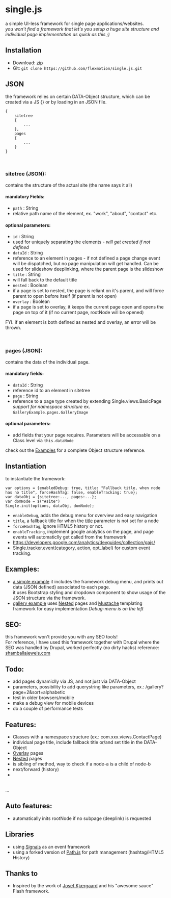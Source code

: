 single.js
=========================

a simple UI-less framework for single page applications/websites.<br>
<i>you won't find a framework that let's you setup a huge site structure and individual page implementation as quick as this ;)</i>

## Installation

* Download: [zip](https://github.com/flexmotion/single.js/zipball/master)
* Git: `git clone https://github.com/flexmotion/single.js.git`

## JSON
the framework relies on certain DATA-Object structure, which can be created via a JS {} or by loading in an JSON file.

    {
    	sitetree
    	{
    		...
    	},
    	pages
    	{
    		...
    	}
    }

<br>

### sitetree (JSON):
contains the structure of the actual site (the name says it all)

#### mandatory Fields:
* `path` : String
 * relative path name of the element, ex. "work", "about", "contact" etc.

#### optional parameters:
* `id` : String
 * used for uniquely separating the elements - <i>will get created if not defined</i>
* `dataId` : String
 * reference to an element in pages - if not defined a page change event will be dispatched, but no page manipulation will get handled. Can be used for slideshow deeplinking, where the parent page is the slideshow
* `title` : String
 * will fall back to the default title
* `nested` : Boolean
 * if a page is set to nested, the page is reliant on it's parent, and will force parent to open before itself (if parent is not open)
* `overlay` : Boolean
 * if a page is set to overlay, it keeps the current page open and opens the page on top of it (if no current page, rootNode will be opened)

FYI. if an element is both defined as nested and overlay, an error will be thrown.

<br>

### pages (JSON):
contains the data of the individual page.

#### mandatory fields:
* `dataId` : String
 * reference id to an element in sitetree
* `page` : String
 * reference to a page type created by extending Single.views.BasicPage<br><i>support for namespace structure </i>ex. `GalleryExample.pages.GalleryImage`

#### optional parameters:
* add fields that your page requires. Parameters will be accessable on a Class level via `this.dataNode`

check out the [Examples](#examples) for a complete Object structure reference.

## Instantiation
to instantiate the framework:

	var options = {enabledDebug: true, title: "Fallback title, when node has no title", forceHashTag: false, enableTracking: true};
	var dataObj = {sitetree:..., pages:...};
	var domNode = $("#site")
	Single.init(options, dataObj, domNode);

* `enableDebug`, adds the debug menu for overview and easy navigation
* `title`, a fallback title for when the [title](#optional-parameters) parameter is not set for a node
* `forceHashTag`, ignore HTML5 history or not.
* `enableTracking`, implement google analytics on the page, and page events will automaticlly get called from the framework
 * https://developers.google.com/analytics/devguides/collection/gajs/
 * Single.tracker.event(category, action, opt_label) for custom event tracking.

## Examples:
* [a simple example](http://rwatgg.dk/labs/single.js/examples/simple.php) it includes the framework debug menu, and prints out data (JSON defined) associated to each page.<br>
it uses Bootstrap styling and dropdown component to show usage of the JSON structure via the framework.
* [gallery example](http://rwatgg.dk/labs/single.js/examples/gallery.php)
uses [Nested](#optional-parameters) pages and [Mustache](https://github.com/janl/mustache.js) templating framework for easy implementation
 <i>Debug-menu is on the left</i>

## SEO:
this framework won't provide you with any SEO tools!<br>
For reference, I have used this framework together with Drupal where the SEO was handled by Drupal, worked perfectly (no dirty hacks)
reference: [shamballajewels.com](http://shamballajewels.com)

## Todo:
* add pages dynamiclly via JS, and not just via DATA-Object
* parameters, possibility to add querystring like parameters, ex.: /gallery?page=2&sort=alphabetic
* test in older browsers/mobile
* make a debug view for mobile devices
* do a couple of performance tests

## Features:
* Classes with a namespace structure (ex.: com.xxx.views.ContactPage)
* individual page title, include fallback title or/and set title in the DATA-Object
* [Overlay](#optional-parameters) pages
* [Nested](#optional-parameters) pages
* is sibling of method, way to check if a node-a is a child of node-b
* next/forward (history)
* 
<br>...

## Auto features:
* automatically inits rootNode if no subpage (deeplink) is requested

## Libraries
* using [Signals](http://millermedeiros.github.com/js-signals/) as an event framework
* using a forked version of [Path.js](https://github.com/mtrpcic/pathjs) for path management (hashtag/HTML5 History)

## Thanks to
- Inspired by the work of [Josef Kjærgaard](http://josefkjaergaard.com/) and his "awesome sauce" Flash framework.